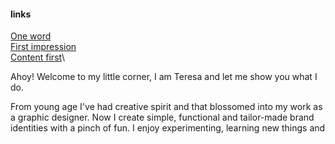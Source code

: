 #### links

[One word](/one-word/01-one-word.md)\
[First impression](/first-impression/02-first-impression.md)\
[Content first](/content-first/03-content-first.md)\

Ahoy! Welcome to my little corner, I am Teresa and let me show you what I do.

From young age I've had creative spirit and that blossomed into my work as a graphic designer. Now I create simple, functional and tailor-made brand identities with a pinch of fun. I enjoy experimenting, learning new things and 